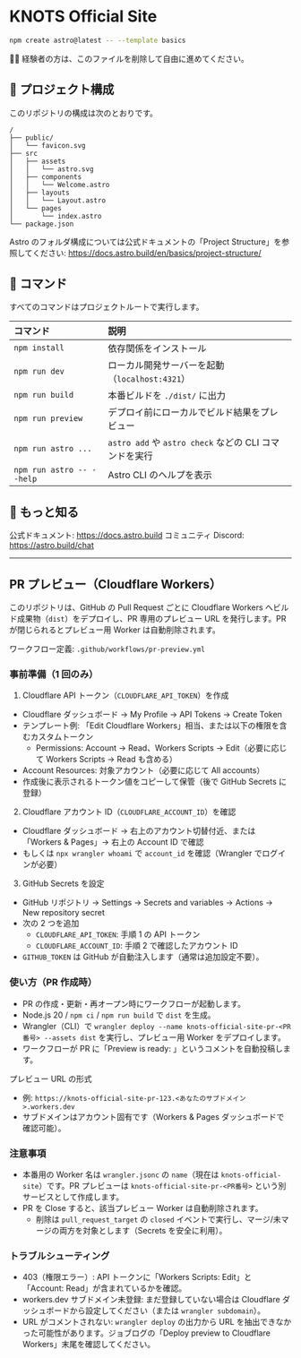 # KNOTS Official Site

```sh
npm create astro@latest -- --template basics
```

🧑‍🚀 経験者の方は、このファイルを削除して自由に進めてください。

## 🚀 プロジェクト構成

このリポジトリの構成は次のとおりです。

```text
/
├── public/
│   └── favicon.svg
├── src
│   ├── assets
│   │   └── astro.svg
│   ├── components
│   │   └── Welcome.astro
│   ├── layouts
│   │   └── Layout.astro
│   └── pages
│       └── index.astro
└── package.json
```

Astro のフォルダ構成については公式ドキュメントの「Project Structure」を参照してください: https://docs.astro.build/en/basics/project-structure/

## 🧞 コマンド

すべてのコマンドはプロジェクトルートで実行します。

| コマンド                  | 説明                                                   |
| :------------------------ | :----------------------------------------------------- |
| `npm install`             | 依存関係をインストール                                 |
| `npm run dev`             | ローカル開発サーバーを起動（`localhost:4321`）         |
| `npm run build`           | 本番ビルドを `./dist/` に出力                          |
| `npm run preview`         | デプロイ前にローカルでビルド結果をプレビュー           |
| `npm run astro ...`       | `astro add` や `astro check` などの CLI コマンドを実行 |
| `npm run astro -- --help` | Astro CLI のヘルプを表示                               |

## 👀 もっと知る

公式ドキュメント: https://docs.astro.build
コミュニティ Discord: https://astro.build/chat

---

## PR プレビュー（Cloudflare Workers）

このリポジトリは、GitHub の Pull Request ごとに Cloudflare Workers へビルド成果物（`dist`）をデプロイし、PR 専用のプレビュー URL を発行します。PR が閉じられるとプレビュー用 Worker は自動削除されます。

ワークフロー定義: `.github/workflows/pr-preview.yml`

### 事前準備（1 回のみ）

1. Cloudflare API トークン（`CLOUDFLARE_API_TOKEN`）を作成

- Cloudflare ダッシュボード → My Profile → API Tokens → Create Token
- テンプレート例: 「Edit Cloudflare Workers」相当、または以下の権限を含むカスタムトークン
  - Permissions: Account → Read、Workers Scripts → Edit（必要に応じて Workers Scripts → Read も含める）
- Account Resources: 対象アカウント（必要に応じて All accounts）
- 作成後に表示されるトークン値をコピーして保管（後で GitHub Secrets に登録）

2. Cloudflare アカウント ID（`CLOUDFLARE_ACCOUNT_ID`）を確認

- Cloudflare ダッシュボード → 右上のアカウント切替付近、または「Workers & Pages」→ 右上の Account ID で確認
- もしくは `npx wrangler whoami` で `account_id` を確認（Wrangler でログインが必要）

3. GitHub Secrets を設定

- GitHub リポジトリ → Settings → Secrets and variables → Actions → New repository secret
- 次の 2 つを追加
  - `CLOUDFLARE_API_TOKEN`: 手順 1 の API トークン
  - `CLOUDFLARE_ACCOUNT_ID`: 手順 2 で確認したアカウント ID
- `GITHUB_TOKEN` は GitHub が自動注入します（通常は追加設定不要）。

### 使い方（PR 作成時）

- PR の作成・更新・再オープン時にワークフローが起動します。
- Node.js 20 / `npm ci` / `npm run build` で `dist` を生成。
- Wrangler（CLI）で `wrangler deploy --name knots-official-site-pr-<PR番号> --assets dist` を実行し、プレビュー用 Worker をデプロイします。
- ワークフローが PR に「Preview is ready: <URL>」というコメントを自動投稿します。

プレビュー URL の形式

- 例: `https://knots-official-site-pr-123.<あなたのサブドメイン>.workers.dev`
- サブドメインはアカウント固有です（Workers & Pages ダッシュボードで確認可能）。

### 注意事項

- 本番用の Worker 名は `wrangler.jsonc` の `name`（現在は `knots-official-site`）です。PR プレビューは `knots-official-site-pr-<PR番号>` という別サービスとして作成します。
- PR を Close すると、該当プレビュー Worker は自動削除されます。
  - 削除は `pull_request_target` の `closed` イベントで実行し、マージ/未マージの両方を対象とします（Secrets を安全に利用）。

### トラブルシューティング

- 403（権限エラー）: API トークンに「Workers Scripts: Edit」と「Account: Read」が含まれているかを確認。
- workers.dev サブドメイン未登録: まだ登録していない場合は Cloudflare ダッシュボードから設定してください（または `wrangler subdomain`）。
- URL がコメントされない: `wrangler deploy` の出力から URL を抽出できなかった可能性があります。ジョブログの「Deploy preview to Cloudflare Workers」末尾を確認してください。
